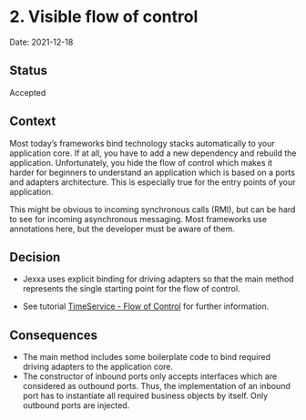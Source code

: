 # 2. Visible flow of control

Date: 2021-12-18

## Status

Accepted

## Context
Most today’s frameworks bind technology stacks automatically to your application core. If at all, you have to add a new 
dependency and rebuild the application. Unfortunately, you hide the flow of control which makes it harder for beginners 
to understand an application which is based on a ports and adapters architecture. This is especially true for the entry 
points of your application.

This might be obvious to incoming synchronous calls (RMI), but can be hard to see for incoming asynchronous messaging.
Most frameworks use annotations here, but the developer must be aware of them.


## Decision
* Jexxa uses explicit binding for driving adapters so that the main method represents the single starting point for 
 the flow of control.

* See tutorial [TimeService - Flow of Control](https://github.com/jexxa-projects/JexxaTutorials/blob/main/TimeService/README-FlowOfControl.md) for further information. 

## Consequences

* The main method includes some boilerplate code to bind required driving adapters to the application core.
* The constructor of inbound ports only accepts interfaces which are considered as outbound ports. Thus, the 
  implementation of an inbound port has to instantiate all required business objects by itself. Only outbound ports 
  are injected. 